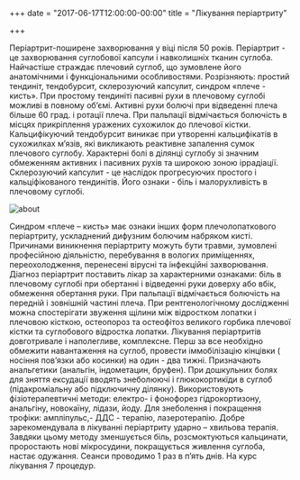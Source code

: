 +++
date = "2017-06-17T12:00:00-00:00"
title = "Лікування періартриту"

+++

Періартрит-поширене захворювання у віці після 50 років. Періартрит - це захворювання суглобової капсули і навколишніх тканин суглоба. Найчастіше страждає плечовий суглоб, що зумовлене його анатомічними і функціональними особливостями. Розрізняють: простий тендиніт, тендобурсит, склерозуючий капсулит, синдром «плече - кисть». При простому тендиніті пасивні рухи в плечовому суглобі можливі в повному об’ємі. Активні рухи болючі при відведенні плеча більше 60 град. і ротації плеча. При пальпації відмічається болючість в місцях прикріплення уражених сухожилок до плечової кістки.  
Кальцифікуючий тендобурсит виникає при утворенні кальцифікатів в сухожилках м’язів, які викликають реактивне запалення сумок плечового суглобу. Характерні болі в ділянці суглобу зі значним обмеженням активних і пасивних рухів та широкою зоною іррадіації.
Склерозуючий капсулит - це наслідок прогресуючих простого і кальціфікованого тендинітів. Його ознаки - біль і малорухливість в плечовому суглобі.

![about](/images/periartryt.jpg)

Синдром «плече – кисть» має ознаки інших форм плечолопаткового періартриту, ускладнений дифузним болючим набряком кисті.
Причинами виникнення періартриту можуть бути травми, зумовлені професійною діяльністю, перебування в вологих приміщеннях, переохолодження, перенесені вірусні та інфекційні захворювання. Діагноз періартрит поставить лікар за характерними ознаками:  біль в плечовому суглобі при обертанні і відведенні руки доверху або вбік, обмеження обертання руки. При пальпації відмічається болючість на передній і зовнішній частині плеча. При рентгенологічному дослідженні можна спостерігати звуження щілини між відростком лопатки і плечовою кісткою, остеопороз та остеофітоз великого горбика плечової кістки та суглобового відростка лопатки. Лікування періартритів довготривале і наполегливе, комплексне. Перш за все необхідно обмежити навантаження на суглоб, провести іммобілізацію кінцівки ( носіння пов’язки або косинки) на один - два тижні. Призначають анальгетики (анальгін, індометацин, бруфен). При дошкульних болях  для зняття ексудації вводять знеболюючі і глюкокортикїди  в суглоб (підакроміальну або підключичну ділянку). Використовують фізіотерапевтичні методи: електро- і фонофорез гідрокортизону, анальгіну, новокаїну, лідази, йоду. Для знеболення і покращення трофіки: ампліпульс,- ДДС - терапію, лазеротерапію. Добре зарекомендувала в лікуванні періартриту ударно – хвильова терапія. Завдяки цьому методу зменшується біль, розсмоктуються кальцинати, проростають нові мікросудини, покращується живлення суглоба, настає одужання. Сеанси проводимо 1 раз в п’ять днів. На курс лікування 7 процедур.
